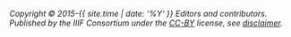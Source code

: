 _Copyright © 2015-{{ site.time | date: '%Y' }} Editors and contributors. Published by the IIIF Consortium under the [CC-BY][cc-by] license, see [disclaimer][disclaimer]._

[disclaimer]: /api/annex/notes/disclaimer.html
[cc-by]: http://creativecommons.org/licenses/by/4.0/ "Creative Commons &mdash; Attribution 4.0 International"